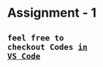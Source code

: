# Assignment - 1

## <code>feel free to checkout Codes [in VS Code](https://github1s.com/numwebdev/Web-Ass/blob/main/ass-1/BioData.html)</code>
